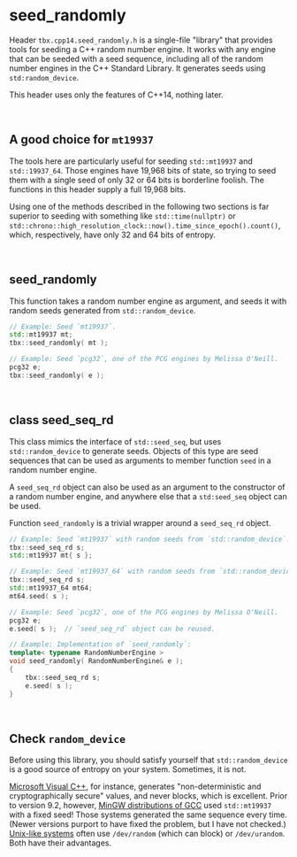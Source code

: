 # seed_randomly
Header `tbx.cpp14.seed_randomly.h` is a single-file "library" that provides tools for seeding a C++ random number engine. It works with any engine that can be seeded with a seed sequence, including all of the random number engines in the C++ Standard Library. It generates seeds using `std:random_device`.

This header uses only the features of C++14, nothing later.

&nbsp;
## A good choice for `mt19937`
The tools here are particularly useful for seeding `std::mt19937` and `std::19937_64`. Those engines have 19,968 bits of state, so trying to seed them with a single seed of only 32 or 64 bits is borderline foolish. The functions in this header supply a full 19,968 bits.

Using one of the methods described in the following two sections is far superior to seeding with something like `std::time(nullptr)` or `std::chrono::high_resolution_clock::now().time_since_epoch().count()`, which, respectively, have only 32 and 64 bits of entropy.

&nbsp;
## seed_randomly
This function takes a random number engine as argument, and seeds it with random seeds generated from `std::random_device`.
````cpp
// Example: Seed `mt19937`.
std::mt19937 mt;
tbx::seed_randomly( mt );

// Example: Seed `pcg32`, one of the PCG engines by Melissa O'Neill.
pcg32 e;
tbx::seed_randomly( e );
````

&nbsp;
## class seed_seq_rd
This class mimics the interface of `std::seed_seq`, but uses `std::random_device` to generate seeds. Objects of this type are seed sequences that can be used as arguments to member function `seed` in a random number engine.

A `seed_seq_rd` object can also be used as an argument to the constructor of a random number engine, and anywhere else that a `std:seed_seq` object can be used.

Function `seed_randomly` is a trivial wrapper around a `seed_seq_rd` object.
````cpp
// Example: Seed `mt19937` with random seeds from `std::random_device`.
tbx::seed_seq_rd s;
std::mt19937 mt{ s };

// Example: Seed `mt19937_64` with random seeds from `std::random_device`.
tbx::seed_seq_rd s;
std::mt19937_64 mt64;
mt64.seed( s );

// Example: Seed `pcg32`, one of the PCG engines by Melissa O'Neill.
pcg32 e;
e.seed( s );  // `seed_seq_rd` object can be reused.

// Example: Implementation of `seed_randomly`:
template< typename RandomNumberEngine >
void seed_randomly( RandomNumberEngine& e );
{
    tbx::seed_seq_rd s;
    e.seed( s );
}
````

&nbsp;
## Check `random_device`
Before using this library, you should satisfy yourself that `std::random_device` is a good source of entropy on your system. Sometimes, it is not.

[Microsoft Visual C++](https://learn.microsoft.com/en-us/cpp/standard-library/random-device-class?view=msvc-170), for instance, generates "non-deterministic and cryptographically secure" values, and never blocks, which is excellent. Prior to version 9.2, however, [MinGW distributions of GCC](https://gcc.gnu.org/bugzilla/show_bug.cgi?id=85494) used `std::mt19937` with a fixed seed! Those systems generated the same sequence every time. (Newer versions purport to have fixed the problem, but I have not checked.) [Unix-like systems](https://en.wikipedia.org/wiki//dev/random) often use `/dev/random` (which can block) or `/dev/urandom`. Both have their advantages.
